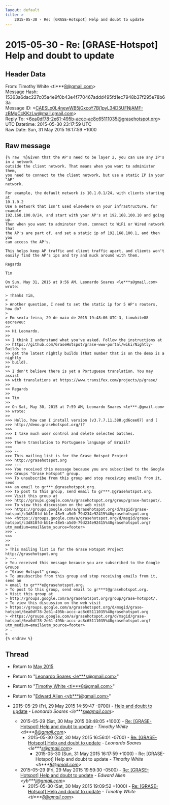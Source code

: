 ```yaml
---
layout: default
title: >
    2015-05-30 - Re: [GRASE-Hotspot] Help and doubt to update
---
```


# 2015-05-30 - Re: [GRASE-Hotspot] Help and doubt to update

## Header Data

From: Timothy White \<ti***8@gmail.com\><br>
Message Hash: 15363a6dac227c05a4e9f0b43e4f770467addd495fd1ec7948b37f295e78b63a<br>
Message ID: \<CAESLx0L4newWB5jGxcoY7Bj1pyL34D5UFNjAMF-zBMgCcKKzLw@mail.gmail.com\><br>
Reply To: \<6ea0df78-2e61-495b-accc-ac8c65111035@grasehotspot.org\><br>
UTC Datetime: 2015-05-30 23:17:59 UTC<br>
Raw Date: Sun, 31 May 2015 16:17:59 +1000<br>

## Raw message

```
{% raw  %}Given that the AP's need to be layer 2, you can use any IP's in a network
outside the client network. That means when you want to administer them,
you need to connect to the client network, but use a static IP in your "AP"
network.

For example, the default network is 10.1.0.1/24, with clients starting at
10.1.0.2
Use a network that isn't used elsewhere on your infrastructure, for example
192.168.100.0/24, and start with your AP's at 192.168.100.10 and going up.
Then when you want to adminster them, connect to WiFi or Wired network that
the AP's are part of, and set a static ip of 192.168.100.1, and then you
can access the AP's.

This helps keep AP traffic and client traffic apart, and clients won't
easily find the AP's ips and try and muck around with them.

Regards

Tim

On Sun, May 31, 2015 at 9:56 AM, Leonardo Soares <le***s@gmail.com>
wrote:

> Thanks Tim,
>
> Another question, I need to set the static ip for 5 AP's routers, how do?
>
> Em sexta-feira, 29 de maio de 2015 19:48:06 UTC-3, timwhite88 escreveu:
>>
>> Hi Leonardo.
>>
>> I think I understand what you've asked. Follow the instructions at
>> https://github.com/GraseHotspot/grase-www-portal/wiki/Nightly-Builds to
>> get the latest nightly builds (that number that is on the demo is a nightly
>> build).
>>
>> I don't believe there is yet a Portuguese translation. You may assist
>> with translations at https://www.transifex.com/projects/p/grase/
>>
>> Regards
>>
>> Tim
>>
>> On Sat, May 30, 2015 at 7:59 AM, Leonardo Soares <le***.@gmail.com>
>> wrote:
>>
>>> Hello, how can I install version (v3.7.7.11.388.gd6cee07) and (
>>> http://demo.grasehotspot.org/)?
>>>
>>> I take much user control and delete selected batches.
>>>
>>> There translation to Portuguese language of Brazil?
>>>
>>> --
>>> This mailing list is for the Grase Hotspot Project
>>> http://grasehotspot.org
>>> ---
>>> You received this message because you are subscribed to the Google
>>> Groups "Grase Hotspot" group.
>>> To unsubscribe from this group and stop receiving emails from it, send
>>> an email to gr***.@grasehotspot.org.
>>> To post to this group, send email to gr***.@grasehotspot.org.
>>> Visit this group at
>>> http://groups.google.com/a/grasehotspot.org/group/grase-hotspot/.
>>> To view this discussion on the web visit
>>> https://groups.google.com/a/grasehotspot.org/d/msgid/grase-hotspot/c3d818fd-bb1e-48e5-a5d0-79d234e92415%40grasehotspot.org
>>> <https://groups.google.com/a/grasehotspot.org/d/msgid/grase-hotspot/c3d818fd-bb1e-48e5-a5d0-79d234e92415%40grasehotspot.org?utm_medium=email&utm_source=footer>
>>> .
>>>
>>
>>  --
> This mailing list is for the Grase Hotspot Project http://grasehotspot.org
> ---
> You received this message because you are subscribed to the Google Groups
> "Grase Hotspot" group.
> To unsubscribe from this group and stop receiving emails from it, send an
> email to gr***e@grasehotspot.org.
> To post to this group, send email to gr***t@grasehotspot.org.
> Visit this group at
> http://groups.google.com/a/grasehotspot.org/group/grase-hotspot/.
> To view this discussion on the web visit
> https://groups.google.com/a/grasehotspot.org/d/msgid/grase-hotspot/6ea0df78-2e61-495b-accc-ac8c65111035%40grasehotspot.org
> <https://groups.google.com/a/grasehotspot.org/d/msgid/grase-hotspot/6ea0df78-2e61-495b-accc-ac8c65111035%40grasehotspot.org?utm_medium=email&utm_source=footer>
> .
>
{% endraw %}
```

## Thread

+ Return to [May 2015](/archive/2015/05)

+ Return to "[Leonardo Soares <le***s<span>@</span>gmail.com>](/authors/le___s_at_gmail_com)"
+ Return to "[Timothy White <ti***8<span>@</span>gmail.com>](/authors/ti___8_at_gmail_com)"
+ Return to "[Edward Allen <yb***j<span>@</span>gmail.com>](/authors/yb___j_at_gmail_com)"

+ 2015-05-29 (Fri, 29 May 2015 14:59:47 -0700) - [Help and doubt to update](/archive/2015/05/f6400b3c06434b95c815c89f04523be0aaa1a10a7476ade955dbfa8766819fc4) - _Leonardo Soares \<le***s@gmail.com\>_
  + 2015-05-29 (Sat, 30 May 2015 08:48:05 +1000) - [Re: [GRASE-Hotspot] Help and doubt to update](/archive/2015/05/2d3c442bc5baf865ad507f93e83c4613808fe1b77d7502f06087b51b1369164f) - _Timothy White \<ti***8@gmail.com\>_
    + 2015-05-30 (Sat, 30 May 2015 16:56:01 -0700) - [Re: [GRASE-Hotspot] Help and doubt to update](/archive/2015/05/65d962f6b13429e62a3668a4187c428114a04ff5ef475e0fc08af96b2fd854ab) - _Leonardo Soares \<le***s@gmail.com\>_
      + 2015-05-30 (Sun, 31 May 2015 16:17:59 +1000) - Re: [GRASE-Hotspot] Help and doubt to update - _Timothy White \<ti***8@gmail.com\>_
  + 2015-05-29 (Fri, 29 May 2015 19:59:30 -0500) - [Re: [GRASE-Hotspot] Help and doubt to update](/archive/2015/05/19721ff3a106a62b0353fd5e360e00883c0337389b3a1ca5afeaa84548cc25a1) - _Edward Allen \<yb***j@gmail.com\>_
    + 2015-05-30 (Sat, 30 May 2015 19:09:52 +1000) - [Re: [GRASE-Hotspot] Help and doubt to update](/archive/2015/05/b65a59eef4f02f7fabab4bae045fa4296a2960414cf01494f12e2992df5282b0) - _Timothy White \<ti***8@gmail.com\>_

